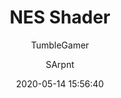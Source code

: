 ---
title: NES Shader
description: Box Critters now looks like an NES
date: 2020-05-14 15:56:40
author:
  - TumbleGamer
  - SArpnt
buttons:
  - name: Install
    href: https://github.com/tumble1999/my-shaders-for-BC/raw/master/nes.bcs.json
---